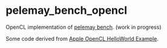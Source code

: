 # pelemay_bench_opencl

OpenCL implementation of [pelemay bench](https://github.com/zeam-vm/pelemay_sample). (work in progress)

Some code derived from [Apple OpenCL HelloWorld Example](https://developer.apple.com/library/archive/samplecode/OpenCL_Hello_World_Example/Introduction/Intro.html).
